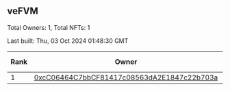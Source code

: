 ## veFVM

Total Owners: 1, Total NFTs: 1

Last built: Thu, 03 Oct 2024 01:48:30 GMT

| Rank | Owner | Voting Power | Influence | NFTs Id |
| --- | --- | --- | --- | --- |
  | 1 | [0xcC06464C7bbCF81417c08563dA2E1847c22b703a](https://debank.com/profile/0xcC06464C7bbCF81417c08563dA2E1847c22b703a?chain=ftm) | 410,215.539 | 6.24988% | 1 |